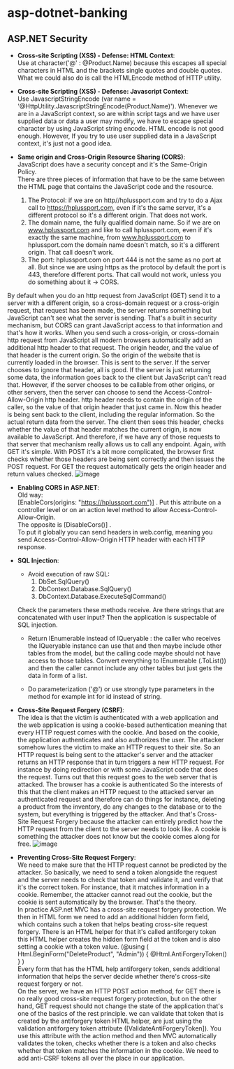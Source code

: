 # asp-dotnet-banking

## ASP.NET Security

- **Cross-site Scripting (XSS) - Defense: HTML Context**: <br>
Use at character('@' : @Product.Name) because this escapes all special characters in HTML and the brackets single quotes and double quotes. What we could also do is call the HTMLEncode method of HTTP utility.

- **Cross-site Scripting (XSS) - Defense: Javascript Context**: <br>
Use JavascriptStringEncode (var name = '@HttpUtility.JavascriptStringEncode(Product.Name)').
Whenever we are in a JavaScript context, so are within script tags and we have user supplied data or data a user may modify, we have to escape special character by using JavaScript string encode. HTML encode is not good enough.
However, If you try to use user supplied data in a JavaScript context, it's just not a good idea.

- **Same origin and Cross-Origin Resource Sharing (CORS)**: <br>
JavaScript does have a security concept and it's the Same-Origin Policy. <br>
There are three pieces of information that have to be the same between the HTML page that contains the JavaScript code and the resource. <br>
  1. The Protocol: if we are on http//hplussport.com and try to do a Ajax call to https://hplussport.com, even if it's the same server, it's a different protocol so it's a different origin. That does not work. <br>
  2. The domain name, the fully qualified domain name. So if we are on www.hplussport.com and like to call hplussport.com, even if it's exactly the same machine, from www.hplussport.com to hplussport.com the domain name doesn't match, so it's a different origin. That call doesn't work.
  3. The port: hplussport.com on port 444 is not the same as no port at all. But since we are using https as the protocol by default the port is 443, therefore different ports. That call would not work, unless you do something about it -> CORS. <br>

By default when you do an http request from JavaScript (GET) send it to a server with a different origin, so a cross-domain request or a cross-origin request, that request has been made, the server returns something but JavaScript can't see what the server is sending.
That's a built in security mechanism, but CORS can grant JavaScript access to that information and that's how it works. When you send such a cross-origin, or cross-domain http request from JavaScript all modern browsers automatically add an additional http header to that request.
The origin header, and the value of that header is the current origin. So the origin of the website that is currently loaded in the browser. This is sent to the server. If the server chooses to ignore that header, all is good. If the server is just returning some data, the information goes back to the client but JavaScript can't read that. However, if the server chooses to be callable from other origins, or other servers, then the server can choose to send the Access-Control-Allow-Origin http header. http header needs to contain the origin of the caller, so the value of that origin header that just came in. Now this header is being sent back to the client, including the regular information. So the actual return data from the server. The client then sees this header, checks whether the value of that header matches the current origin, is now available to JavaScript. And therefore, if we have any of those requests to that server that mechanism really allows us to call any endpoint. Again, with GET it's simple. With POST it's a bit more complicated, the browser first checks whether those headers are being sent correctly and then issues the POST request. For GET the request automatically gets the origin header and return values checked.
![image](https://github.com/Giopet/asp-dotnet-banking/assets/53083156/93770a7c-083c-4f3e-98d2-bdb5613f36ae) <br>

- **Enabling CORS in ASP.NET**: <br>
Old way: <br>
[EnableCors(origins: "https://hplussport.com")] . Put this attribute on a controller level or on an action level method to allow Access-Control-Allow-Origin. <br>
The opposite is [DisableCors()] . <br>
To put it globally you can send headers in web.config, meaning you send Access-Control-Allow-Origin HTTP header with each HTTP response. <br>

- **SQL Injection**: <br>
  - Avoid execution of raw SQL:
    1. DbSet.SqlQuery()
    2. DbContext.Database.SqlQuery()
    3. DbContext.Database.ExecuteSqlCommand()  <br>
  
  Check the parameters these methods receive. Are there strings that are concatenated with user input? Then the application is suspectable of SQL injection.

  - Return IEnumerable instead of IQueryable : the caller who receives the IQueryable instance can use that and then maybe include other tables from the model, but the calling code maybe should not have access to those tables. Convert everything to IEnumerable (.ToList()) and then the caller cannot include any other tables but just gets the data in form of a list. <br>

  - Do parameterization ('@') or use strongly type parameters in the method for example int for id instead of string. <br>
 
- **Cross-Site Request Forgery (CSRF)**: <br>
The idea is that the victim is authenticated with a web application and the web application is using a cookie-based authentication meaning that every HTTP request comes with the cookie. And based on the cookie, the application authenticates and also authorizes the user. The attacker somehow lures the victim to make an HTTP request to their site. So an HTTP request is being sent to the attacker's server and the attacker returns an HTTP response that in turn triggers a new HTTP request. For instance by doing redirection or with some JavaScript code that does the request. Turns out that this request goes to the web server that is attacked. The browser has a cookie is authenticated So the interests of this that the client makes an HTTP request to the attacked server an authenticated request and therefore can do things for instance, deleting a product from the inventory, do any changes to the database or to the system, but everything is triggered by the attacker. And that's Cross-Site Request Forgery because the attacker can entirely predict how the HTTP request from the client to the server needs to look like. A cookie is something the attacker does not know but the cookie comes along for free.
![image](https://github.com/Giopet/asp-dotnet-banking/assets/53083156/328b6ea6-557e-42a4-9511-c27d9971aaef) <br>

- **Preventing Cross-Site Request Forgery**: <br>
We need to make sure that the HTTP request cannot be predicted by the attacker. So basically, we need to send a token alongside the request and the server needs to check that token and validate it, and verify that it's the correct token. For instance, that it matches information in a cookie. Remember, the attacker cannot read out the cookie, but the cookie is sent automatically by the browser. That's the theory. <br>
In practice ASP.net MVC has a cross-site request forgery protection. We then in HTML form we need to add an additional hidden form field, which contains such a token that helps beating cross-site request forgery. There is an HTML helper for that it's called antiforgery token this HTML helper creates the hidden form field at the token and is also setting a cookie with a token value. (@using ( Html.BeginForm("DeleteProduct", "Admin")) { @Html.AntiForgeryToken() } )  <br>
Every form that has the HTML help antiforgery token, sends additional information that helps the server decide whether there's cross-site request forgery or not. <br>
On the server, we have an HTTP POST action method, for GET there is no really good cross-site request forgery protection, but on the other hand, GET request should not change the state of the application that's one of the basics of the rest principle. we can validate that token that is created by the antiforgery token HTML helper, are just using the validation antiforgery token attribute ([ValidateAntiForgeryToken]). You use this attribute with the action method and then MVC automatically validates the token, checks whether there is a token and also checks whether that token matches the information in the cookie.  We need to add anti-CSRF tokens all over the place in our application.
